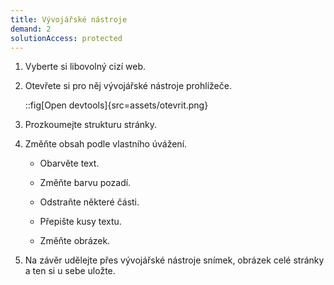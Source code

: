 ```yaml
---
title: Vývojářské nástroje
demand: 2
solutionAccess: protected
---
```


1. Vyberte si libovolný cizí web.

1. Otevřete si pro něj vývojářské nástroje prohlížeče.

   ::fig[Open devtools]{src=assets/otevrit.png}

1. Prozkoumejte strukturu stránky.

1. Změňte obsah podle vlastního úvážení.

   - Obarvěte text.

   - Změňte barvu pozadí.

   - Odstraňte některé části.

   - Přepište kusy textu.

   - Změňte obrázek.

1. Na závěr udělejte přes vývojářské nástroje snímek, obrázek celé stránky a ten si u sebe uložte.
